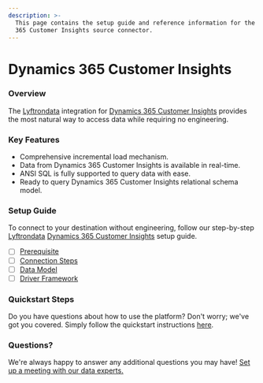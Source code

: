 ```yaml
---
description: >-
  This page contains the setup guide and reference information for the Dynamics
  365 Customer Insights source connector.
---
```


# Dynamics 365 Customer Insights

### Overview

The [Lyftrondata](https://www.lyftrondata.com/) integration for [Dynamics 365 Customer Insights](None/) provides the most natural way to access data while requiring no engineering.

### Key Features

* Comprehensive incremental load mechanism.
* Data from Dynamics 365 Customer Insights is available in real-time.
* ANSI SQL is fully supported to query data with ease.
* Ready to query Dynamics 365 Customer Insights relational schema model.

### Setup Guide

To connect to your destination without engineering, follow our step-by-step [Lyftrondata](https://www.lyftrondata.com/) [Dynamics 365 Customer Insights](None/) setup guide.

* [ ] [Prerequisite](prerequisite.md)
* [ ] [Connection Steps](connection-steps.md)
* [ ] [Data Model](data-model/erd.md)
* [ ] [Driver Framework](driver-framework/)

### Quickstart Steps

Do you have questions about how to use the platform? Don't worry; we've got you covered. Simply follow the quickstart instructions [here](../../).

### Questions? <a href="#questions" id="questions"></a>

We're always happy to answer any additional questions you may have! [Set up a meeting with our data experts.](https://www.lyftrondata.com/book-a-meeting/)
